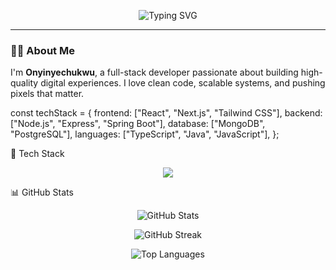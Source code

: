 <!-- Typing SVG Header -->
<p align="center">
  <img src="https://readme-typing-svg.herokuapp.com?font=Fira+Code&weight=500&size=25&duration=3000&pause=1000&color=57A0FF&center=true&vCenter=true&width=500&lines=Hello!+I'm+Onyinyechukwu;Software+Engineer;TypeScript+%26+JavaScript+Expert;Full-Stack+Developer" alt="Typing SVG" />
</p>

---

### 👨‍💻 About Me

I'm **Onyinyechukwu**, a full-stack developer passionate about building high-quality digital experiences. I love clean code, scalable systems, and pushing pixels that matter.


const techStack = {
  frontend: ["React", "Next.js", "Tailwind CSS"],
  backend: ["Node.js", "Express", "Spring Boot"],
  database: ["MongoDB", "PostgreSQL"],
  languages: ["TypeScript", "Java", "JavaScript"],
};

🚀 Tech Stack
<p align="center"> <img src="https://skillicons.dev/icons?i=ts,js,react,nextjs,nodejs,express,mongodb,postgres,java,spring,tailwind,git" /> </p>


📊 GitHub Stats
<p align="center"> <img src="https://github-readme-stats.vercel.app/api?username=Yinye013&show_icons=true&theme=tokyonight&hide_border=true" alt="GitHub Stats" /> </p> <p align="center"> <img src="https://github-readme-streak-stats.herokuapp.com?user=Yinye013&theme=tokyonight&hide_border=true" alt="GitHub Streak" /> </p> <p align="center"> <img src="https://github-readme-stats.vercel.app/api/top-langs/?username=Yinye013&layout=compact&theme=tokyonight&hide_border=true" alt="Top Languages" /> </p>

 <!--START_SECTION:waka-->



<!--END_SECTION:waka-->

